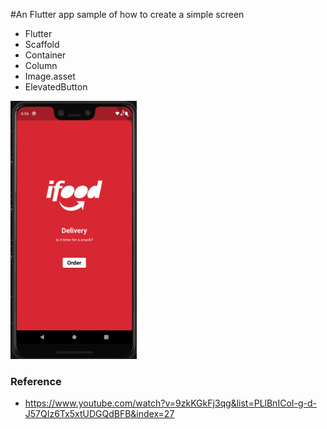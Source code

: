 #An Flutter app sample of how to create a simple screen

* Flutter
* Scaffold
* Container
* Column
* Image.asset
* ElevatedButton

<img src="assets/images/screen1.png" width="40%" />

### Reference
* https://www.youtube.com/watch?v=9zkKGkFj3qg&list=PLlBnICoI-g-d-J57QIz6Tx5xtUDGQdBFB&index=27